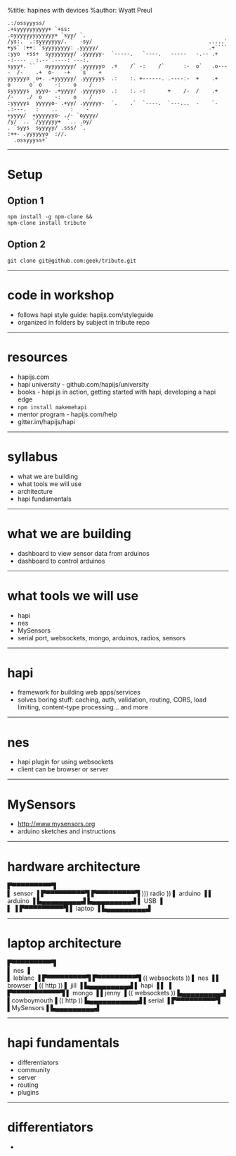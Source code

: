 %title: hapines with devices
%author: Wyatt Preul

    .:/ossyyyss/                                                                                
    .+syyyyyyyyyy+ `+ss:                                                                           
    .oyyyyyyyyyyyyy+ `syy/ `.                                                                        
    /ys:.``.:syyyyyyy/. `  -sy/                                     .....`                            
    +ys` :++: `syyyyyyyy: .yyyyy/                                   .+````                             
    :yyo  +ss+  syyyyyyyy/ .yyyyyy-  `-----.   `----.   -----   -.-- .+       -:----   :.--`.----:`---:.
    syyy+. ``   oyyyyyyyy/ .yyyyyyo  .+    /` -:    /`      :-  o`   .o----  /-    .+  o-   -+   `s`   +
    yyyyyyo  o+. .+yyyyyy/ .yyyyyys  .:    :. +------. .----:-  +    .+      o      o` o    -:    o    /
    syyyyys  yyyo- .+yyyy/ .yyyyyyo  .:    :. -:       +    /-  /    .+      /-    ./  o    -:    o    /
    :yyyyys  yyyyyo- .+yy/ .yyyyyy-  `.    .`  `----.  `---...  -    `-       .:---.   :    ..    :    -
    +yyyy/  +yyyyyyo- ./- `oyyyy/                                                                      
    /y/  .. `/yyyyyy+  `.. .oy/                                                                       
    . `syys  syyyyy/ .sss/ `.                                                                        
    :++- .yyyyyyo` ://.                                                                           
      .ossyyyss+`                                                                               

-------------------------------------------------

# Setup

## Option 1

    npm install -g npm-clone &&
    npm-clone install tribute

## Option 2

    git clone git@github.com:geek/tribute.git

-------------------------------------------------

# code in workshop
* follows hapi style guide: hapijs.com/styleguide
* organized in folders by subject in tribute repo

-------------------------------------------------

# resources
* hapijs.com
* hapi university - github.com/hapijs/university
* books - hapi.js in action, getting started with hapi,
    developing a hapi edge
* `npm install makemehapi`
* mentor program - hapijs.com/help
* gitter.im/hapijs/hapi

-------------------------------------------------

# syllabus
* what we are building
* what tools we will use
* architecture
* hapi fundamentals


-------------------------------------------------

# what we are building

* dashboard to view sensor data from arduinos
* dashboard to control arduinos


-------------------------------------------------

# what tools we will use

* hapi
* nes
* MySensors
* serial port, websockets, mongo, arduinos, radios, sensors


-------------------------------------------------


# hapi

* framework for building web apps/services
* solves boring stuff: caching, auth, validation, routing, CORS,
    load limiting, content-type processing… and more


-------------------------------------------------


# nes

* hapi plugin for using websockets
* client can be browser or server


-------------------------------------------------


# MySensors

* http://www.mysensors.org
* arduino sketches and instructions


-------------------------------------------------

# hardware architecture

▛▀▀▀▀▀▀▀▀▀▜               
▌ sensor  ▐                     ▛▀▀▀▀▀▀▀▀▀▜
▛▀▀▀▀▀▀▀▀▀▜     ))) radio ))    ▌ arduino ▐
▌ arduino ▐                     ▙▄▄▄▄▄▄▄▄▄▟
▙▄▄▄▄▄▄▄▄▄▟                       ▌ USB ▐      
                                  ▌     ▐
                                ▛▀▀▀▀▀▀▀▀▀▜
                                ▌ laptop  ▐
                                ▙▄▄▄▄▄▄▄▄▄▟

-------------------------------------------------

# laptop architecture

▛▀▀▀▀▀▀▀▀▀▜               
▌   nes   ▐  
▌ leblanc ▐                     ▛▀▀▀▀▀▀▀▀▀▜
▛▀▀▀▀▀▀▀▀▀▜   (( websockets ))  ▌ nes     ▐
▌ browser ▐   (( http ))        ▌ jill    ▐
▙▄▄▄▄▄▄▄▄▄▟                     ▌ hapi    ▐
                                ▌         ▐                                
▛▀▀▀▀▀▀▀▀▀▀▀▜                   ▌ mongo   ▐
▌jenny      ▐  (( websockets )) ▙▄▄▄▄▄▄▄▄▄▟
▌cowboymouth▐  (( http ))
▙▄▄▄▄▄▄▄▄▄▄▄▟
  ▌serial ▐
 ▛▀▀▀▀▀▀▀▀▀▜
 ▌MySensors▐
 ▙▄▄▄▄▄▄▄▄▄▟

-------------------------------------------------

# hapi fundamentals

* differentiators
* community
* server
* routing
* plugins


-------------------------------------------------

# differentiators

*
